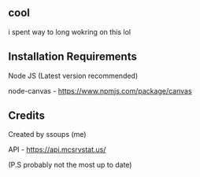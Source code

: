 ## cool

i spent way to long wokring on this lol

## Installation Requirements

Node JS (Latest version recommended)

node-canvas - https://www.npmjs.com/package/canvas

## Credits
Created by ssoups (me)

API - https://api.mcsrvstat.us/

(P.S probably not the most up to date)

